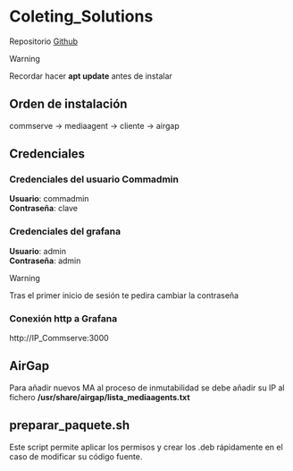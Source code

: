# Coleting_Solutions

Repositorio [Github](https://github.com/Miituberss/Coleting_Solutions)

>[!WARNING]  
> Recordar hacer **apt update** antes de instalar
  
## Orden de instalación
commserve -> mediaagent -> cliente -> airgap

## Credenciales

### Credenciales del usuario Commadmin
**Usuario**: commadmin  
**Contraseña**: clave  
  
### Credenciales del grafana
**Usuario**: admin  
**Contraseña**: admin  
  
>[!WARNING]  
> Tras el primer inicio de sesión te pedira cambiar la contraseña  

### Conexión http a Grafana
http://IP_Commserve:3000

## AirGap
Para añadir nuevos MA al proceso de inmutabilidad se debe añadir su IP al fichero **/usr/share/airgap/lista_mediaagents.txt**

## preparar_paquete.sh
Este script permite aplicar los permisos y crear los .deb rápidamente en el caso de modificar su código fuente.
